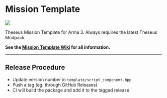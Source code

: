 # Mission Template

[![](https://img.shields.io/badge/Download-Latest-blue.svg?style=flat-square)](https://github.com/Theseus-Aegis/MissionTemplate/releases/latest)

Theseus Mission Template for Arma 3. Always requires the latest Theseus Modpack.

**See the [Mission Template Wiki](https://github.com/Theseus-Aegis/MissionTemplate/wiki) for all information.**

---

## Release Procedure

- Update version number in `template/script_component.hpp`
- Push a tag (eg. through GitHub Releases)
- CI will build the package and add it to the tagged release
